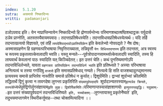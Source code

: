 ```yaml
---
index:  5.1.20
sutra:  असमासे निष्कादिभ्यः
vritti:  padamanjari
---
```


ठञोऽपवाद इति। येन नाप्राप्तिन्यायेन निष्कादिभ्यो हि द्रोणपर्यन्तेभ्यः परिमाणशब्दात्षष्ठिशब्दाट्ठकः पर्युदासे ठञेव प्राप्नोति, अतस्तस्यैवायमपवादः।
तदन्ताप्रतिषेधस्येति। तदन्तविधावप्रतिषेधस्येत्यर्थः। यदि तर्हि तदन्तात्प्रत्ययो विज्ञायते, एवं तर्हि `व्यपदेशिवद्भावोऽप्रातिपदिकेन` इति केवलेभ्यो नोपपद्यते ? नैष दोषः; अस्मासग्रहणेन हि ग्रहणवत्परिभाषाया निवृत्तिराख्याता, तन्निवृत्तौ `येन विधिस्तदन्तस्य` इति तदन्तता, अत्र स्वस्य च रूपस्य प्रकृतत्वात्केवलादपि भवति। यस्तु मन्यते---पूर्वत्रोपादानसामर्थ्यात्केवलादपि स्यादिति, तस्य हि लाघवार्थं केवलानां पाठः स्यादिति यत् किञ्चिदेतत्।
इत उत्तरं चेति। कथं पुनरिष्यमाणोऽपि तदन्तविधिर्लभ्यते, यावता `ग्रहणत्रता प्रातिपदिकेन तदन्तविधिर्न भवति` इति प्रतिष्ध्यते ? अस्याः परिभाषाया अनित्यत्वं च तस्या गर्गादिषु `वाजासे` इति समासप्रतिषेधाद् गम्यते। नित्यत्वे हि सति वाजशब्दादुत्प्द्यमानस्य प्रत्ययस्य समासे प्राप्तिरेव नास्तीति समासे प्रतिषेधं न कुर्यात्। द्विशूर्पमिति। द्वाभ्यां शूर्पाभ्यां क्रीतमिति तद्धितार्थे द्विगुं कृत्वा न तावगदेषा लुगन्ता प्रकृतिरिति `संख्यापूर्वपदादपि `शूर्पादञ्न्यतरस्याम्` इत्यञेव क्रियते, तस्य `अध्यर्धपूर्वद्विगोर्लुगसंज्ञायाम्` इति लुक्। द्विशोर्पिकमिति। `परिमाणान्तस्यासंज्ञाशाणयोः` इत्युत्तरपदवृद्धिः। यदुक्तम्--`इत उत्तरं संख्यापूर्वपदानं तदन्तविधिरिष्यते` इति, यच्चोक्तम्--`लुगन्तायास्तु प्रकृतेर्नेष्यते` इति, तदुभयमाप्तागमेन स्थिरीकर्त्तुमाह--तथा चोक्तमित्यादिना ।।

